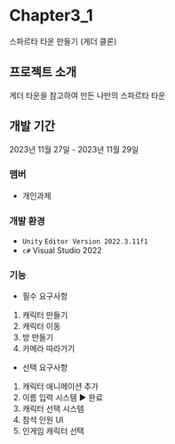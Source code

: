 # Chapter3_1
스파르타 타운 만들기 (게더 클론)

## 프로젝트 소개
게더 타운을 참고하여 만든 나만의 스파르타 타운

## 개발 기간
2023년 11월 27일 - 2023년 11월 29일

### 맴버
- 개인과제
  
### 개발 환경
- `Unity` `Editor Version 2022.3.11f1`
- `c#` Visual Studio 2022

### 기능
- 필수 요구사항
1. 캐릭터 만들기
2. 캐릭터 이동
3. 방 만들기
4. 카메라 따라가기
  
- 선택 요구사항
1. 캐릭터 애니메이션 추가
2. 이름 입력 시스템 ▶ 완료
3. 캐릭터 선택 시스템
4. 참석 인원 UI
5. 인게임 캐릭터 선택

